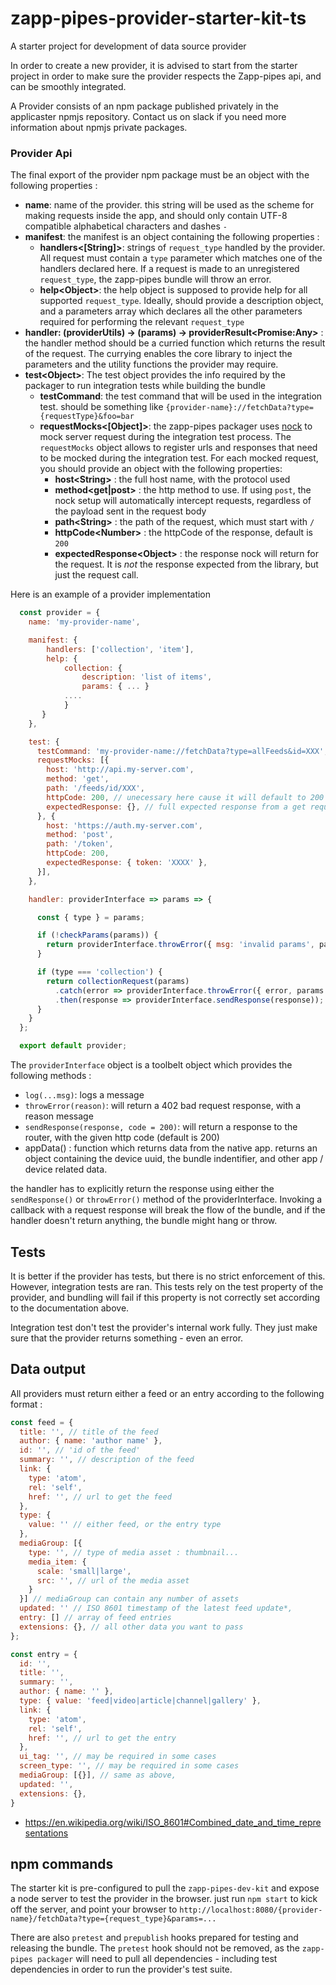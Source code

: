 # zapp-pipes-provider-starter-kit-ts
A starter project for development of data source provider

In order to create a new provider, it is advised to start from the starter project in order to make sure the provider respects the Zapp-pipes api, and can be smoothly integrated.

A Provider consists of an npm package published privately in the applicaster npmjs repository. Contact us on slack if you need more information about npmjs private packages.

### Provider Api

The final export of the provider npm package must be an object with the following properties : 

* **name<String>**: name of the provider. this string will be used as the scheme for making requests inside the app, and should only contain UTF-8 compatible alphabetical characters and dashes `-`
* **manifest**: the manifest is an object containing the following properties :
  * **handlers<[String]>**: strings of `request_type` handled by the provider. All request must contain a `type` parameter which matches one of the handlers declared here. If a request is made to an unregistered `request_type`, the zapp-pipes bundle will throw an error.
  * **help&lt;Object&gt;**: the help object is supposed to provide help for all supported `request_type`. Ideally, should provide a description object, and a parameters array which declares all the other parameters required for performing the relevant `request_type`
* **handler: (providerUtils) -> (params) -> providerResult&lt;Promise:Any&gt;** : the handler method should be a curried function which returns the result of the request. The currying enables the core library to inject the parameters and the utility functions the provider may require. 
* **test&lt;Object&gt;**: The test object provides the info required by the packager to run integration tests while building the bundle
  * **testCommand<String>**: the test command that will be used in the integration test. should be something like `{provider-name}://fetchData?type={requestType}&foo=bar`
  * **requestMocks&lt;[Object]&gt;**: the zapp-pipes packager uses [nock](https://github.com/node-nock/nock) to mock server request during the integration test process. The `requestMocks` object allows to register urls and responses that need to be mocked during the integration test. For each mocked request, you should provide an object with the following properties:
    * **host&lt;String&gt;** : the full host name, with the protocol used
    * **method<get|post>** : the http method to use. If using `post`, the nock setup will automatically intercept requests, regardless of the payload sent in the request body
    * **path&lt;String&gt;** : the path of the request, which must start with `/`
    * **httpCode&lt;Number&gt;** : the httpCode of the response, default is `200`
    * **expectedResponse&lt;Object&gt;** : the response nock will return for the request. It is *not* the response expected from the library, but just the request call.

Here is an example of a provider implementation
```javascript
  const provider = {
    name: 'my-provider-name',

    manifest: {
        handlers: ['collection', 'item'],
        help: { 
            collection: {
                description: 'list of items',
                params: { ... }
            ....
            }
       }
    },

    test: {
      testCommand: 'my-provider-name://fetchData?type=allFeeds&id=XXX',
      requestMocks: [{
        host: 'http://api.my-server.com',
        method: 'get',
        path: '/feeds/id/XXX',
        httpCode: 200, // unecessary here cause it will default to 200
        expectedResponse: {}, // full expected response from a get request to http://api.my-server.com/feeds/id/XXX
      }, {
        host: 'https://auth.my-server.com',
        method: 'post',
        path: '/token',
        httpCode: 200,
        expectedResponse: { token: 'XXXX' },
      }],
    },

    handler: providerInterface => params => {

      const { type } = params;

      if (!checkParams(params)) {
        return providerInterface.throwError({ msg: 'invalid params', params });
      }

      if (type === 'collection') {
        return collectionRequest(params)
          .catch(error => providerInterface.throwError({ error, params }))
          .then(response => providerInterface.sendResponse(response));
      }
    }
  };

  export default provider;
```

The `providerInterface` object is a toolbelt object which provides the following methods :
* `log(...msg)`: logs a message
* `throwError(reason)`: will return a 402 bad request response, with a reason message
* `sendResponse(response, code = 200)`: will return a response to the router, with the given http code (default is 200)
* appData() : function which returns data from the native app. returns an object containing the device uuid, the bundle indentifier, and other app / device related data.

the handler has to explicitly return the response using either the `sendResponse()` or `throwError()` method of the providerInterface. Invoking a callback with a request response will break the flow of the bundle, and if the handler doesn't return anything, the bundle might hang or throw.

## Tests

It is better if the provider has tests, but there is no strict enforcement of this. However, integration tests are ran.
This tests rely on the test property of the provider, and bundling will fail if this property is not correctly set according to the documentation above.

Integration test don't test the provider's internal work fully. They just make sure that the provider returns something - even an error.

## Data output

All providers must return either a feed or an entry according to the following format : 
```javascript
const feed = {
  title: '', // title of the feed
  author: { name: 'author name' },
  id: '', // 'id of the feed'
  summary: '', // description of the feed
  link: {
    type: 'atom',
    rel: 'self',
    href: '', // url to get the feed
  },
  type: {
    value: '' // either feed, or the entry type
  },
  mediaGroup: [{
    type: '', // type of media asset : thumbnail...
    media_item: {
      scale: 'small|large',
      src: '', // url of the media asset
    }
  }] // mediaGroup can contain any number of assets
  updated: '' // ISO 8601 timestamp of the latest feed update*,
  entry: [] // array of feed entries
  extensions: {}, // all other data you want to pass
};

const entry = {
  id: '',
  title: '',
  summary: '',
  author: { name: '' },
  type: { value: 'feed|video|article|channel|gallery' },
  link: {
    type: 'atom',
    rel: 'self',
    href: '', // url to get the entry
  },
  ui_tag: '', // may be required in some cases
  screen_type: '', // may be required in some cases
  mediaGroup: [{}], // same as above,
  updated: '',
  extensions: {},
}
```

* https://en.wikipedia.org/wiki/ISO_8601#Combined_date_and_time_representations

## npm commands

The starter kit is pre-configured to pull the `zapp-pipes-dev-kit` and expose a node server to test the provider in the browser. just run `npm start` to kick off the server, and point your browser to `http://localhost:8080/{provider-name}/fetchData?type={request_type}&params=...`

There are also `pretest` and `prepublish` hooks prepared for testing and releasing the bundle. The `pretest` hook should not be removed, as the `zapp-pipes packager` will need to pull all dependencies - including test dependencies in order to run the provider's test suite.
